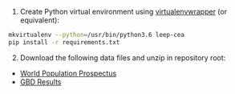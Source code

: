 1. Create Python virtual environment using [virtualenvwrapper](https://virtualenvwrapper.readthedocs.io/en/latest/) (or equivalent):

```sh
mkvirtualenv --python=/usr/bin/python3.6 leep-cea
pip install -r requirements.txt
```

2. Download the following data files and unzip in repository root:

- [World Population Prospectus](https://population.un.org/wpp/Download/Files/1_Indicators%20(Standard)/CSV_FILES/WPP2019_PopulationByAgeSex_Medium.csv)
- [GBD Results](http://ghdx.healthdata.org/gbd-results-tool/result/711e32d76f87d29ff994fccef01512ab)
